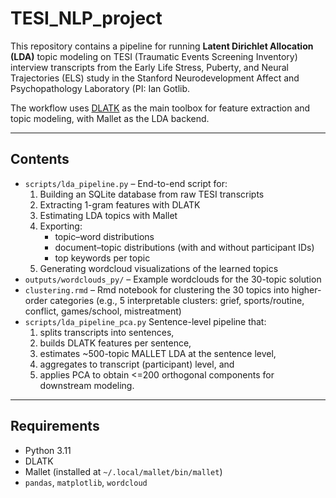 # TESI_NLP_project

This repository contains a pipeline for running **Latent Dirichlet Allocation (LDA)** topic modeling on TESI (Traumatic Events Screening Inventory) interview transcripts from the Early Life Stress, Puberty, and Neural Trajectories (ELS) study in the Stanford Neurodevelopment Affect and Psychopathology Laboratory (PI: Ian Gotlib.

The workflow uses [DLATK](https://dlatk.github.io/dlatk/) as the main toolbox for feature extraction and topic modeling, with Mallet as the LDA backend.

---

## Contents
- `scripts/lda_pipeline.py` – End-to-end script for:
  1. Building an SQLite database from raw TESI transcripts  
  2. Extracting 1-gram features with DLATK  
  3. Estimating LDA topics with Mallet  
  4. Exporting:  
     - topic–word distributions  
     - document–topic distributions (with and without participant IDs)  
     - top keywords per topic  
  5. Generating wordcloud visualizations of the learned topics  
- `outputs/wordclouds_py/` – Example wordclouds for the 30-topic solution
- `clustering.rmd` – Rmd notebook for clustering the 30 topics into higher-order categories (e.g., 5 interpretable clusters: grief, sports/routine, conflict, games/school, mistreatment)
- `scripts/lda_pipeline_pca.py`
  Sentence-level pipeline that:
  1. splits transcripts into sentences,  
  2. builds DLATK features per sentence,  
  3. estimates ~500-topic MALLET LDA at the sentence level,  
  4. aggregates to transcript (participant) level, and  
  5. applies PCA to obtain <=200 orthogonal components for downstream modeling.


---

## Requirements
- Python 3.11  
- DLATK  
- Mallet (installed at `~/.local/mallet/bin/mallet`)  
- `pandas`, `matplotlib`, `wordcloud`
